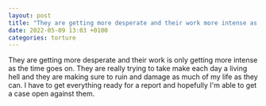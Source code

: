 ```yaml
---
layout: post
title: "They are getting more desperate and their work more intense as the time goes on."
date: 2022-05-09 13:03 +0100
categories: torture
---
```

They are getting more desperate and their work is only getting more intense as the time goes on. They are really trying to take make 
each day a living hell and they are making sure to ruin and damage as much of my life as they can. I have to get everything ready 
for a report and hopefully I'm able to get a case open against them.